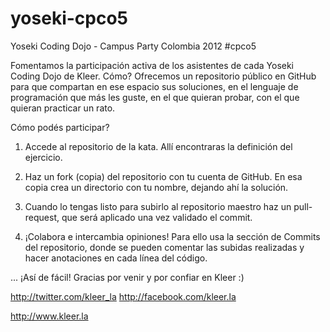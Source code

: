 yoseki-cpco5
============

Yoseki Coding Dojo - Campus Party Colombia 2012 #cpco5


Fomentamos la participación activa de los asistentes de cada Yoseki Coding Dojo de Kleer.
Cómo? Ofrecemos un repositorio público en GitHub para que compartan en ese espacio sus soluciones, en el lenguaje de programación que más les guste, en el que quieran probar, con el que quieran practicar un rato.

Cómo podés participar?

1) Accede al repositorio de la kata. Allí encontraras la definición del ejercicio.

2) Haz un fork (copia) del repositorio con tu cuenta de GitHub. En esa copia crea un directorio con tu nombre, dejando ahí la solución.

3) Cuando lo tengas listo para subirlo al repositorio maestro haz un pull-request, que será aplicado una vez validado el commit.

4) ¡Colabora e intercambia opiniones! Para ello usa la sección de Commits del repositorio, donde se pueden comentar las subidas realizadas y hacer anotaciones en cada línea del código.

... ¡Así de fácil! Gracias por venir y por confiar en Kleer :)

http://twitter.com/kleer_la
http://facebook.com/kleer.la

http://www.kleer.la
